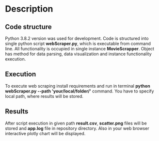 # Description

## Code structure
Python 3.8.2 version was used for development. Code is structured into single python script **webScraper.py**, which is executable from command line. All functionality is occupied in single instance **MovieScrapper**. Object has method for data parsing, data visualization and instance functionality execution.

## Execution
To execute web scraping install requirements and run in terminal **python webScraper.py --path 'your/local/folder/'** command. You have to specify local path, where results will be stored.

## Results
After script execution in given path **result.csv**, **scatter.png** files will be stored and  **app.log** file in repository directory. Also in your web browser interactive plotly chart will be displayed.
